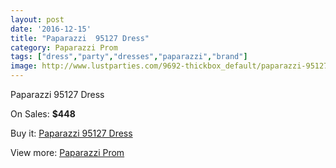 ```yaml
---
layout: post
date: '2016-12-15'
title: "Paparazzi  95127 Dress"
category: Paparazzi Prom
tags: ["dress","party","dresses","paparazzi","brand"]
image: http://www.lustparties.com/9692-thickbox_default/paparazzi-95127-dress.jpg
---
```

Paparazzi  95127 Dress

On Sales: **$448**
<a href="https://www.lustparties.com/en/paparazzi-prom/3358-paparazzi-95127-dress.html"><amp-img layout="responsive" width="600" height="600" src="//www.lustparties.com/9692-thickbox_default/paparazzi-95127-dress.jpg" alt="Paparazzi  95127 Dress 0" /></a>
<a href="https://www.lustparties.com/en/paparazzi-prom/3358-paparazzi-95127-dress.html"><amp-img layout="responsive" width="600" height="600" src="//www.lustparties.com/9697-thickbox_default/paparazzi-95127-dress.jpg" alt="Paparazzi  95127 Dress 1" /></a>
<a href="https://www.lustparties.com/en/paparazzi-prom/3358-paparazzi-95127-dress.html"><amp-img layout="responsive" width="600" height="600" src="//www.lustparties.com/9696-thickbox_default/paparazzi-95127-dress.jpg" alt="Paparazzi  95127 Dress 2" /></a>
<a href="https://www.lustparties.com/en/paparazzi-prom/3358-paparazzi-95127-dress.html"><amp-img layout="responsive" width="600" height="600" src="//www.lustparties.com/9695-thickbox_default/paparazzi-95127-dress.jpg" alt="Paparazzi  95127 Dress 3" /></a>
<a href="https://www.lustparties.com/en/paparazzi-prom/3358-paparazzi-95127-dress.html"><amp-img layout="responsive" width="600" height="600" src="//www.lustparties.com/9694-thickbox_default/paparazzi-95127-dress.jpg" alt="Paparazzi  95127 Dress 4" /></a>
<a href="https://www.lustparties.com/en/paparazzi-prom/3358-paparazzi-95127-dress.html"><amp-img layout="responsive" width="600" height="600" src="//www.lustparties.com/9693-thickbox_default/paparazzi-95127-dress.jpg" alt="Paparazzi  95127 Dress 5" /></a>

Buy it: [Paparazzi  95127 Dress](https://www.lustparties.com/en/paparazzi-prom/3358-paparazzi-95127-dress.html "Paparazzi  95127 Dress")

View more: [Paparazzi Prom](https://www.lustparties.com/en/10-paparazzi-prom "Paparazzi Prom")